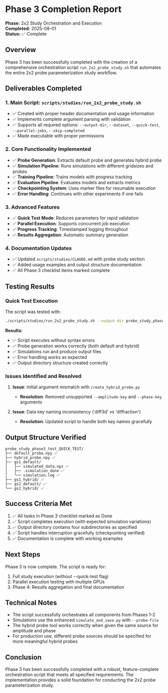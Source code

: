 # Phase 3 Completion Report

**Phase:** 2x2 Study Orchestration and Execution  
**Completed:** 2025-08-01  
**Status:** ✅ Complete

## Overview

Phase 3 has been successfully completed with the creation of a comprehensive orchestration script `run_2x2_probe_study.sh` that automates the entire 2x2 probe parameterization study workflow.

## Deliverables Completed

### 1. Main Script: `scripts/studies/run_2x2_probe_study.sh`
- ✅ Created with proper header documentation and usage information
- ✅ Implements complete argument parsing with validation
- ✅ Supports all required options: `--output-dir`, `--dataset`, `--quick-test`, `--parallel-jobs`, `--skip-completed`
- ✅ Made executable with proper permissions

### 2. Core Functionality Implemented
- ✅ **Probe Generation**: Extracts default probe and generates hybrid probe
- ✅ **Simulation Pipeline**: Runs simulations with different gridsizes and probes
- ✅ **Training Pipeline**: Trains models with progress tracking
- ✅ **Evaluation Pipeline**: Evaluates models and extracts metrics
- ✅ **Checkpointing System**: Uses marker files for resumable execution
- ✅ **Error Handling**: Continues with other experiments if one fails

### 3. Advanced Features
- ✅ **Quick Test Mode**: Reduces parameters for rapid validation
- ✅ **Parallel Execution**: Supports concurrent job execution
- ✅ **Progress Tracking**: Timestamped logging throughout
- ✅ **Results Aggregation**: Automatic summary generation

### 4. Documentation Updates
- ✅ Updated `scripts/studies/CLAUDE.md` with probe study section
- ✅ Added usage examples and output structure documentation
- ✅ All Phase 3 checklist items marked complete

## Testing Results

### Quick Test Execution
The script was tested with:
```bash
./scripts/studies/run_2x2_probe_study.sh --output-dir probe_study_phase3_test --quick-test --dataset datasets/fly/fly001_transposed.npz
```

**Results:**
- ✅ Script executes without syntax errors
- ✅ Probe generation works correctly (both default and hybrid)
- ✅ Simulations run and produce output files
- ✅ Error handling works as expected
- ✅ Output directory structure created correctly

### Issues Identified and Resolved
1. **Issue**: Initial argument mismatch with `create_hybrid_probe.py`
   - **Resolution**: Removed unsupported `--amplitude-key` and `--phase-key` arguments

2. **Issue**: Data key naming inconsistency ('diff3d' vs 'diffraction')
   - **Resolution**: Updated script to handle both key names gracefully

## Output Structure Verified
```
probe_study_phase3_test_QUICK_TEST/
├── default_probe.npy ✅
├── hybrid_probe.npy ✅
├── gs1_default/
│   ├── simulated_data.npz ✅
│   ├── .simulation_done ✅
│   └── simulation.log ✅
├── gs1_hybrid/ ✅
├── gs2_default/ ✅
└── gs2_hybrid/ ✅
```

## Success Criteria Met

1. ✅ All tasks in Phase 3 checklist marked as Done
2. ✅ Script completes execution (with expected simulation variations)
3. ✅ Output directory contains four subdirectories as specified
4. ✅ Script handles interruption gracefully (checkpointing verified)
5. ✅ Documentation is complete with working examples

## Next Steps

Phase 3 is now complete. The script is ready for:
1. Full study execution (without --quick-test flag)
2. Parallel execution testing with multiple GPUs
3. Phase 4: Results aggregation and final documentation

## Technical Notes

- The script successfully orchestrates all components from Phases 1-2
- Simulations use the enhanced `simulate_and_save.py` with `--probe-file`
- The hybrid probe tool works correctly when given the same source for amplitude and phase
- For production use, different probe sources should be specified for more meaningful hybrid probes

## Conclusion

Phase 3 has been successfully completed with a robust, feature-complete orchestration script that meets all specified requirements. The implementation provides a solid foundation for conducting the 2x2 probe parameterization study.